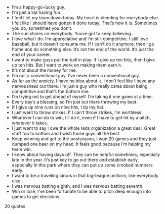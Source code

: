  - I’m a happy-go-lucky guy.
 - I’m just a kid having fun.
 - I feel I let my team down today. My heart is bleeding for everybody else. I felt like I should have gotten it done today. That’s how it is. Sometimes you do, sometimes you don’t.
 - The sun shines on everybody. Youve got to keep believing.
 - I love what I do. I’m appreciative and I’m still competitive. I still love baseball, but it doesn’t consume me. If I can’t do it anymore, then I go home and do something else. It’s not the end of the world. It’s just the end of your career.
 - I want to make guys put the ball in play. If I give up ten hits, then I give up ten hits. But I want to work on making them earn it.
 - It’s not about the money for me.
 - I’m not a conventional guy. I’ve never been a conventional guy.
 - As far as the anxiety, I have no idea about it. I don’t feel like I have any nervousness out there. I’m just a guy who really cares about being competitive and that’s the bottom line.
 - I’m trying not to get ahead of myself. I’m taking it one game at a time.
 - Every day’s a blessing, so I’m just out there throwing my best.
 - If I give up nine runs on nine hits, I tip my hat.
 - I just want to throw strikes. If I can’t throw strikes, I’m worthless.
 - Whatever I can do to win, I’ll do it, even if I have to get hit by a pitch, whatever it takes.
 - I just want to say I owe the whole reds organization a great deal. Great staff top to bottom and I wish those guys all the best.
 - Keep winning and get to the postseason, I won 20 games and they just dumped one beer on my head. It feels good because I’m helping my team win.
 - I know about having days off. They can be helpful sometimes, especially late in the year. It’s just key to go out there and establish early, especially in this park where they can put up some crooked numbers early.
 - I want to be a traveling circus in that big-league uniform, like everybody else.
 - I was nervous batting eighth, and I was nervous batting seventh.
 - Win or lose, I’ve been fortunate to be able to pitch deep enough into games to get decisions.

20 quotes